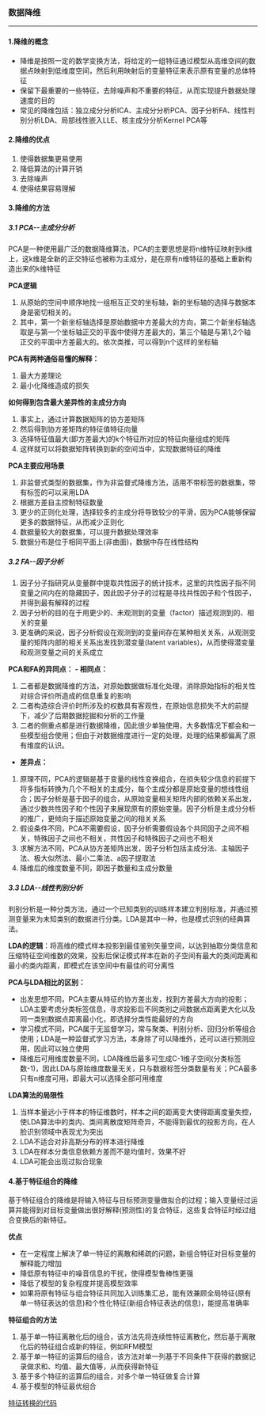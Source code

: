 ### 数据降维
---

#### 1.降维的概念
- 降维是按照一定的数学变换方法，将给定的一组特征通过模型从高维空间的数据点映射到低维度空间，然后利用映射后的变量特征来表示原有变量的总体特征
- 保留下最重要的一些特征，去除噪声和不重要的特征，从而实现提升数据处理速度的目的
- 常见的降维包括：独立成分分析ICA、主成分分析PCA、因子分析FA、线性判别分析LDA、局部线性嵌入LLE、核主成分分析Kernel PCA等

#### 2.降维的优点
1. 使得数据集更易使用
2. 降低算法的计算开销
3. 去除噪声
4. 使得结果容易理解

#### 3.降维的方法
##### 3.1 PCA--主成分分析
PCA是一种使用最广泛的数据降维算法，PCA的主要思想是将n维特征映射到k维上，这k维是全新的正交特征也被称为主成分，是在原有n维特征的基础上重新构造出来的k维特征

**PCA逻辑**
1. 从原始的空间中顺序地找一组相互正交的坐标轴，新的坐标轴的选择与数据本身是密切相关的。
2. 其中，第一个新坐标轴选择是原始数据中方差最大的方向，第二个新坐标轴选取是与第一个坐标轴正交的平面中使得方差最大的，第三个轴是与第1,2个轴正交的平面中方差最大的。依次类推，可以得到n个这样的坐标轴

**PCA有两种通俗易懂的解释：**
1. 最大方差理论
2. 最小化降维造成的损失

**如何得到包含最大差异性的主成分方向**
1. 事实上，通过计算数据矩阵的协方差矩阵
2. 然后得到协方差矩阵的特征值特征向量
3. 选择特征值最大(即方差最大)的k个特征所对应的特征向量组成的矩阵
4. 这样就可以将数据矩阵转换到新的空间当中，实现数据特征的降维

**PCA主要应用场景**
1. 非监督式类型的数据集，作为非监督式降维方法，适用不带标签的数据集，带有标签的可以采用LDA
2. 根据方差自主控制特征数量
3. 更少的正则化处理，选择较多的主成分将导致较少的平滑，因为PCA能够保留更多的数据特征，从而减少正则化
4. 数据量较大的数据集，可以提升数据处理效率
5. 数据分布是位于相同平面上(非曲面)，数据中存在线性结构

##### 3.2 FA--因子分析
1. 因子分子指研究从变量群中提取共性因子的统计技术，这里的共性因子指不同变量之间内在的隐藏因子，因此因子分子的过程是寻找共性因子和个性因子，并得到最有解释的过程
2. 因子分析的目的在于用更少的、未观测到的变量（factor）描述观测到的、相关的变量
3. 更准确的来说，因子分析假设在观测到的变量间存在某种相关关系，从观测变量的矩阵内部的相关关系出发找到潜变量(latent variables)，从而使得潜变量和观测变量之间的关系成立

**PCA和FA的异同点：**
**- 相同点：**
1. 二者都是数据降维的方法，对原始数据做标准化处理，消除原始指标的相关性对综合评价所造成的信息重复的影响
2. 二者构造综合评价时所涉及的权数具有客观性，在原始信息损失不大的前提下，减少了后期数据挖掘和分析的工作量
3. 二者的侧重点都是进行数据降维，因此很少单独使用，大多数情况下都会和一些模型组合使用；但由于对数据维度进行一定的处理，处理的结果都偏离了原有维度的认识。
- **差异点：**
1. 原理不同，PCA的逻辑是基于变量的线性变换组合，在损失较少信息的前提下将多指标转换为几个不相关的主成分，每个主成分都是原始变量的想线性组合；因子分析是基于因子的组合，从原始变量相关矩阵内部的依赖关系出发，通过少数共性因子和个性因子来展现原有的原始变量。因子分析是主成分分析的推广，更倾向于描述原始变量之间的相关关系
2. 假设条件不同，PCA不需要假设，因子分析需要假设各个共同因子之间不相关，特殊因子之间也不相关，共性因子和特殊因子之间也不相关
3. 求解方法不同，PCA从协方差矩阵出发，因子分析包括主成分法、主轴因子法、极大似然法、最小二乘法、a因子提取法
4. 降维后的维度数量不同，即因子数量和主成分数量

##### 3.3 LDA--线性判别分析
判别分析是一种分类方法，通过一个已知类别的训练样本建立判别标准，并通过预测变量来为未知类别的数据进行分类。LDA是其中一种，也是模式识别的经典算法。

**LDA的逻辑**：将高维的模式样本投影到最佳鉴别矢量空间，以达到抽取分类信息和压缩特征空间维数的效果，投影后保证模式样本在新的子空间有最大的类间距离和最小的类内距离，即模式在该空间中有最佳的可分离性

**PCA与LDA相比的区别：**
- 出发思想不同，PCA主要从特征的协方差出发，找到方差最大方向的投影；LDA主要考虑分类标签信息，寻求投影后不同类别之间数据点距离更大化以及同一类别数据点距离最小化，即选择分类性能最好的方向
- 学习模式不同，PCA属于无监督学习，常与聚类、判别分析、回归分析等组合使用；LDA是一种监督式学习方法，本身除了可以降维外，还可以进行预测应用，因此可以独立使用
- 降维后可用维度数量不同，LDA降维后最多可生成C-1维子空间(分类标签数-1)，因此LDA与原始维度数量无关，只与数据标签分类数量有关；PCA最多只有n维度可用，即最大可以选择全部可用维度

**LDA算法的局限性**
1. 当样本量远小于样本的特征维数时，样本之间的距离变大使得距离度量失控，使LDA算法中的类内、类间离散度矩阵奇异，不能得到最优的投影方向，在人脸识别领域中表现尤为突出
2. LDA不适合对非高斯分布的样本进行降维
3. LDA在样本分类信息依赖方差而不是均值时，效果不好
4. LDA可能会出现过拟合现象

#### 4.基于特征组合的降维
基于特征组合的降维是将输入特征与目标预测变量做拟合的过程；输入变量经过运算并能得到对目标变量做出很好解释(预测性)的复合特征，这些复合特征时经过组合变换后的新特征。

**优点**
- 在一定程度上解决了单一特征的离散和稀疏的问题，新组合特征对目标变量的解释能力增加
- 降低原有特征中的噪音信息的干扰，使得模型鲁棒性更强
- 降低了模型的复杂程度并提高模型效率
- 如果将原有特征与组合特征共同加入训练集汇总，能有效兼顾全局特征(原有单一特征表达的信息)和个性化特征(新组合特征表达的信息)，能提高准确率

**特征组合的方法**
1. 基于单一特征离散化后的组合，该方法先将连续性特征离散化，然后基于离散化后的特征组合成新的特征，例如RFM模型
2. 基于单一特征的运算后的组合，该方法对单一列基于不同条件下获得的数据记录做求和、均值、最大值等，从而获得新特征
3. 基于多个特征的运算后的组合，对多个单一特征做复合计算
4. 基于模型的特征最优组合

[特征转换的代码](https://github.com/isidore-wong/MachineLearning-Algorithm/tree/master/00_DataProcessing%26FeatureEngineering)